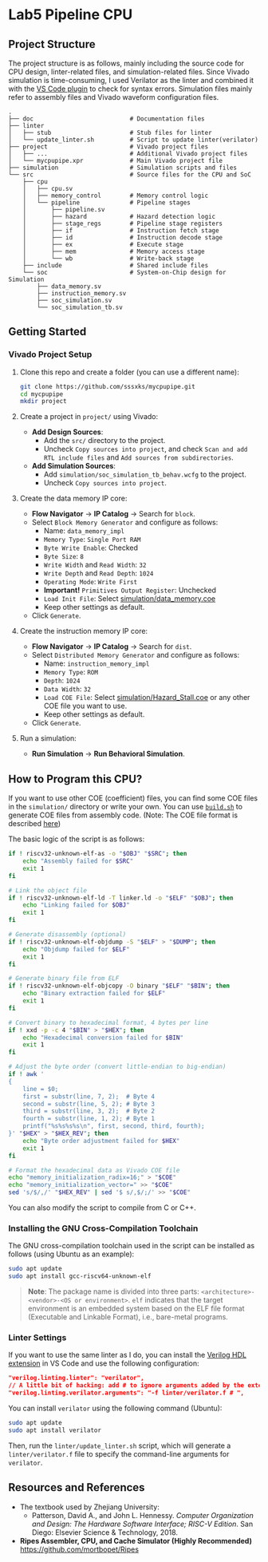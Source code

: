 # Lab5 Pipeline CPU

## Project Structure

The project structure is as follows, mainly including the source code for CPU design, linter-related files, and simulation-related files. Since Vivado simulation is time-consuming, I used Verilator as the linter and combined it with the [VS Code plugin](https://marketplace.visualstudio.com/items?itemName=mshr-h.veriloghdl) to check for syntax errors. Simulation files mainly refer to assembly files and Vivado waveform configuration files.

```plaintext
.
├── doc                           # Documentation files
├── linter
│   ├── stub                      # Stub files for linter
│   └── update_linter.sh          # Script to update linter(verilator)
├── project                       # Vivado project files
│   ├── ...                       # Additional Vivado project files
│   └── mycpupipe.xpr             # Main Vivado project file
├── simulation                    # Simulation scripts and files
└── src                           # Source files for the CPU and SoC
    ├── cpu
    │   ├── cpu.sv
    │   ├── memory_control        # Memory control logic
    │   └── pipeline              # Pipeline stages
    │       ├── pipeline.sv
    │       ├── hazard            # Hazard detection logic
    │       ├── stage_regs        # Pipeline stage registers
    │       ├── if                # Instruction fetch stage
    │       ├── id                # Instruction decode stage
    │       ├── ex                # Execute stage
    │       ├── mem               # Memory access stage
    │       └── wb                # Write-back stage
    ├── include                   # Shared include files
    └── soc                       # System-on-Chip design for Simulation
        ├── data_memory.sv
        ├── instruction_memory.sv
        ├── soc_simulation.sv
        └── soc_simulation_tb.sv
```

## Getting Started

### Vivado Project Setup

1. Clone this repo and create a folder (you can use a different name):

   ```sh
   git clone https://github.com/sssxks/mycpupipe.git
   cd mycpupipe
   mkdir project
   ```

2. Create a project in `project/` using Vivado:
   - **Add Design Sources**:
     - Add the `src/` directory to the project.
     - Uncheck `Copy sources into project`, and check `Scan and add RTL include files` and `Add sources from subdirectories`.
   - **Add Simulation Sources**:
     - Add `simulation/soc_simulation_tb_behav.wcfg` to the project.
     - Uncheck `Copy sources into project`.

3. Create the data memory IP core:
   - **Flow Navigator** -> **IP Catalog** -> Search for `block`.
   - Select `Block Memory Generator` and configure as follows:
     - Name: `data_memory_impl`
     - `Memory Type`: `Single Port RAM`
     - `Byte Write Enable`: Checked
     - `Byte Size`: `8`
     - `Write Width` and `Read Width`: `32`
     - `Write Depth` and `Read Depth`: `1024`
     - `Operating Mode`: `Write First`
     - **Important!** `Primitives Output Register`: Unchecked
     - `Load Init File`: Select [simulation/data_memory.coe](../simulation/data_memory.coe)
     - Keep other settings as default.
   - Click `Generate`.

4. Create the instruction memory IP core:
   - **Flow Navigator** -> **IP Catalog** -> Search for `dist`.
   - Select `Distributed Memory Generator` and configure as follows:
     - Name: `instruction_memory_impl`
     - `Memory Type`: `ROM`
     - `Depth`: `1024`
     - `Data Width`: `32`
     - `Load COE File`: Select [simulation/Hazard_Stall.coe](../simulation/Hazard_Stall.coe) or any other COE file you want to use.
     - Keep other settings as default.
   - Click `Generate`.

5. Run a simulation:
   - **Run Simulation** -> **Run Behavioral Simulation**.

## How to Program this CPU?

If you want to use other COE (coefficient) files, you can find some COE files in the `simulation/` directory or write your own. You can use [`build.sh`](../simulation/build.sh) to generate COE files from assembly code. (Note: The COE file format is described [here](https://docs.amd.com/r/en-US/ug896-vivado-ip/COE-File-Syntax))

The basic logic of the script is as follows:

```sh
if ! riscv32-unknown-elf-as -o "$OBJ" "$SRC"; then
    echo "Assembly failed for $SRC"
    exit 1
fi

# Link the object file
if ! riscv32-unknown-elf-ld -T linker.ld -o "$ELF" "$OBJ"; then
    echo "Linking failed for $OBJ"
    exit 1
fi

# Generate disassembly (optional)
if ! riscv32-unknown-elf-objdump -S "$ELF" > "$DUMP"; then
    echo "Objdump failed for $ELF"
    exit 1
fi

# Generate binary file from ELF
if ! riscv32-unknown-elf-objcopy -O binary "$ELF" "$BIN"; then
    echo "Binary extraction failed for $ELF"
    exit 1
fi

# Convert binary to hexadecimal format, 4 bytes per line
if ! xxd -p -c 4 "$BIN" > "$HEX"; then
    echo "Hexadecimal conversion failed for $BIN"
    exit 1
fi

# Adjust the byte order (convert little-endian to big-endian)
if ! awk '
{
    line = $0;
    first = substr(line, 7, 2);  # Byte 4
    second = substr(line, 5, 2); # Byte 3
    third = substr(line, 3, 2);  # Byte 2
    fourth = substr(line, 1, 2); # Byte 1
    printf("%s%s%s%s\n", first, second, third, fourth);
}' "$HEX" > "$HEX_REV"; then
    echo "Byte order adjustment failed for $HEX"
    exit 1
fi

# Format the hexadecimal data as Vivado COE file
echo "memory_initialization_radix=16;" > "$COE"
echo "memory_initialization_vector=" >> "$COE"
sed 's/$/,/' "$HEX_REV" | sed '$ s/,$/;/' >> "$COE"
```

You can also modify the script to compile from C or C++.

### Installing the GNU Cross-Compilation Toolchain

The GNU cross-compilation toolchain used in the script can be installed as follows (using Ubuntu as an example):

```sh
sudo apt update
sudo apt install gcc-riscv64-unknown-elf
```

> **Note**: The package name is divided into three parts: `<architecture>-<vendor>-<OS or environment>`. `elf` indicates that the target environment is an embedded system based on the ELF file format (Executable and Linkable Format), i.e., bare-metal programs.

### Linter Settings

If you want to use the same linter as I do, you can install the [Verilog HDL extension](https://marketplace.visualstudio.com/items?itemName=mshr-h.veriloghdl) in VS Code and use the following configuration:

```json
"verilog.linting.linter": "verilator",
// A little bit of hacking: add # to ignore arguments added by the extension
"verilog.linting.verilator.arguments": "-f linter/verilator.f # ",
```

You can install `verilator` using the following command (Ubuntu):

```sh
sudo apt update
sudo apt install verilator
```

Then, run the `linter/update_linter.sh` script, which will generate a `linter/verilator.f` file to specify the command-line arguments for `verilator`.

## Resources and References

- The textbook used by Zhejiang University:
  - Patterson, David A., and John L. Hennessy. *Computer Organization and Design: The Hardware Software Interface; RISC-V Edition*. San Diego: Elsevier Science & Technology, 2018.
- **Ripes Assembler, CPU, and Cache Simulator (Highly Recommended)**
  <https://github.com/mortbopet/Ripes>
